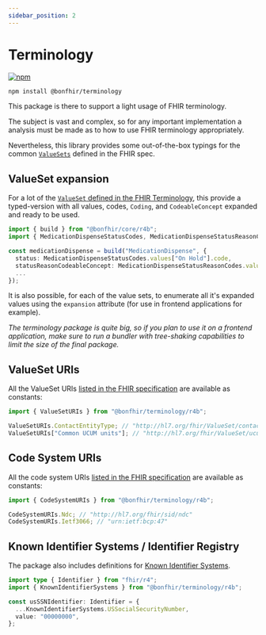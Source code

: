```yaml
---
sidebar_position: 2
---
```


# Terminology

[![npm](https://img.shields.io/npm/v/@bonfhir/terminology)](https://www.npmjs.com/package/@bonfhir/terminology)

```bash npm2yarn
npm install @bonfhir/terminology
```

This package is there to support a light usage of FHIR terminology.

The subject is vast and complex, so for any important implementation a analysis must be made as to how to use FHIR
terminology appropriately.

Nevertheless, this library provides some out-of-the-box typings for the common [`ValueSets`](https://hl7.org/fhir/terminologies-valuesets.html)
defined in the FHIR spec.

## ValueSet expansion

For a lot of the [`ValueSet` defined in the FHIR Terminology](https://hl7.org/fhir/terminologies-valuesets.html), this provide
a typed-version with all values, codes, `Coding`, and `CodeableConcept` expanded and ready to be used.

```typescript
import { build } from "@bonfhir/core/r4b";
import { MedicationDispenseStatusCodes, MedicationDispenseStatusReasonCodes } from "@bonfhir/terminology/r4b";

const medicationDispense = build("MedicationDispense", {
  status: MedicationDispenseStatusCodes.values["On Hold"].code,
  statusReasonCodeableConcept: MedicationDispenseStatusReasonCodes.values["Drug interacts with another drug"].codeableConcept
  ...
});
```

It is also possible, for each of the value sets, to enumerate all it's expanded values using the `expansion` attribute
(for use in frontend applications for example).

_The terminology package is quite big, so if you plan to use it on a frontend application,
make sure to run a bundler with tree-shaking capabilities to limit the size of the final package._

## ValueSet URIs

All the ValueSet URIs [listed in the FHIR specification](https://hl7.org/fhir/terminologies-valuesets.html) are available as constants:

```typescript
import { ValueSetURIs } from "@bonfhir/terminology/r4b";

ValueSetURIs.ContactEntityType; // "http://hl7.org/fhir/ValueSet/contactentity-type"
ValueSetURIs["Common UCUM units"]; // "http://hl7.org/fhir/ValueSet/ucum-common"
```

## Code System URIs

All the code system URIs [listed in the FHIR specification](https://hl7.org/fhir/terminologies-systems.html) are available as constants:

```typescript
import { CodeSystemURIs } from "@bonfhir/terminology/r4b";

CodeSystemURIs.Ndc; // "http://hl7.org/fhir/sid/ndc"
CodeSystemURIs.Ietf3066; // "urn:ietf:bcp:47"
```

## Known Identifier Systems / Identifier Registry

The package also includes definitions for [Known Identifier Systems](https://hl7.org/fhir/identifier-registry.html).

```typescript
import type { Identifier } from "fhir/r4";
import { KnownIdentifierSystems } from "@bonfhir/terminology/r4b";

const usSSNIdentifier: Identifier = {
  ...KnownIdentifierSystems.USSocialSecurityNumber,
  value: "00000000",
};
```
